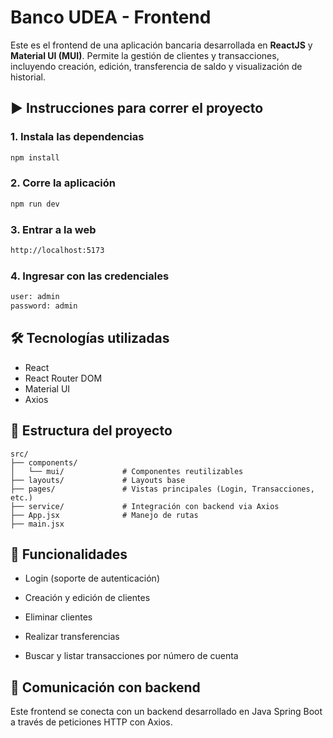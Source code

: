 # Banco UDEA - Frontend

Este es el frontend de una aplicación bancaria desarrollada en **ReactJS** y **Material UI (MUI)**. Permite la gestión de clientes y transacciones, incluyendo creación, edición, transferencia de saldo y visualización de historial.

## ▶️ Instrucciones para correr el proyecto

### 1. Instala las dependencias
```bash
npm install
```

### 2. Corre la aplicación
```bash
npm run dev
```

### 3. Entrar a la web
```bash
http://localhost:5173
```

### 4. Ingresar con las credenciales
```bash
user: admin
password: admin
```

## 🛠️ Tecnologías utilizadas

- React
- React Router DOM
- Material UI
- Axios

## 📁 Estructura del proyecto
```
src/
├── components/
│   └── mui/             # Componentes reutilizables
├── layouts/             # Layouts base
├── pages/               # Vistas principales (Login, Transacciones, etc.)
├── service/             # Integración con backend via Axios
├── App.jsx              # Manejo de rutas
├── main.jsx
```

## 🔐 Funcionalidades
* Login (soporte de autenticación)

* Creación y edición de clientes

* Eliminar clientes

* Realizar transferencias

* Buscar y listar transacciones por número de cuenta

## 📡 Comunicación con backend
Este frontend se conecta con un backend desarrollado en Java Spring Boot a través de peticiones HTTP con Axios.
